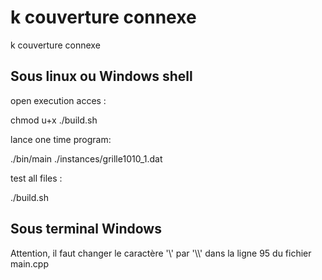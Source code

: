 # k couverture connexe
 k couverture connexe

## Sous linux ou Windows shell 



open execution acces :




chmod u+x ./build.sh 




lance one time program:




./bin/main ./instances/grille1010_1.dat 




test all files : 




./build.sh



## Sous terminal Windows


Attention, il faut changer le caractère '\\' par '\\\\' dans la ligne 95 du fichier main.cpp

